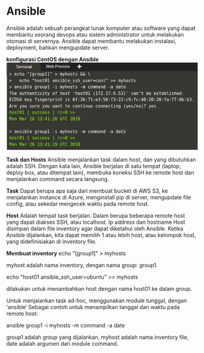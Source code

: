 # Ansible
Ansible adalah sebuah perangkat lunak komputer atau software yang dapat membantu seorang devops atau sistem administrator untuk melakukan otomasi di servernya. Ansible dapat membantu melakukan instalasi, deployment, bahkan mengupdate server.

**konfigurasi CentOS dengan Ansible**
**![alt text](ScreenshotAnasible.png "konfigurasi CentoOS dengan Ansible")**

**Task dan Hosts**
Ansible menjalankan task dalam host, dan yang dibutuhkan adalah SSH. Dengan kata lain, Ansible berjalan di satu tempat (laptop, deploy box, atau ditempat lain), membuka koneksi SSH ke remote host dan menjalankan command secara langsung.

**Task**
Dapat berupa apa saja dari membuat bucket di AWS S3, ke menjalankan instance di Azure, menginstall pip di server, mengupdate file config, atau sekedar mengecek waktu pada remote host.

**Host**
Adalah tempat task berjalan. Dalam berupa beberapa remote host yang dapat diakses SSH, atau localhost. Ip address dan hostname Host disimpan dalam file inventory agar dapat diketahui oleh Ansible. Ketika Ansible dijalankan, kita dapat memilih 1 atau lebih host, atau kelompok host, yang didefinisiakan di inventory file.

**Membuat inventory**
echo "[group1]" > myhosts

myhost adalah nama inventory, dengan nama group: group1.

echo "host01 ansible_ssh_user=ubuntu" >> myhosts

dilakukan untuk menambahkan host dengan nama host01 ke dalam group.

Untuk menjalankan task ad-hoc, menggunakan module tunggal, dengan ‘ansible’
Sebagai contoh untuk menampilkan tanggal dan waktu pada remote host:

ansible group1 -i myhosts -m command -a date

group1 adalah group yang dijalankan, myhost adalah nama inventory file, date adalah argumen dari module command.
